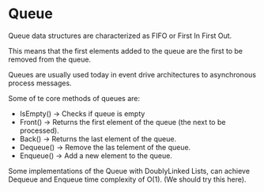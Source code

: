 # Queue

Queue data structures are characterized as FIFO or First In First Out.

This means that the first elements added to the queue are the first to
be removed from the queue.

Queues are usually used today in event drive architectures to asynchronous process messages.

Some of te core methods of queues are:

- IsEmpty() -> Checks if queue is empty
- Front() -> Returns the first element of the queue (the next to be processed).
- Back() -> Returns the last element of the queue.
- Dequeue() -> Remove the las telement of the queue.
- Enqueue() -> Add a new element to the queue.

Some implementations of the Queue with DoublyLinked Lists, can achieve
Dequeue and Enqueue time complexity of O(1). (We should try this here).
